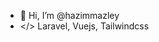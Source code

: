 - 👋 Hi, I’m @hazimmazley
- </> Laravel, Vuejs, Tailwindcss

<!---
hazimmazley/hazimmazley is a ✨ special ✨ repository because its `README.md` (this file) appears on your GitHub profile.
You can click the Preview link to take a look at your changes.
--->
